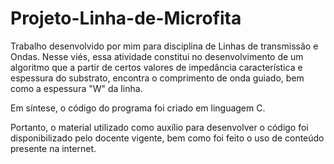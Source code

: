 # Projeto-Linha-de-Microfita
Trabalho desenvolvido por mim para disciplina de Linhas de transmissão e Ondas.
Nesse viés, essa atividade constitui no desenvolvimento de um algoritmo que a partir de certos valores de impedância característica e espessura do substrato, encontra o comprimento de onda guiado, bem como a espessura "W" da linha. 

Em síntese, o código do programa foi criado em linguagem C.

Portanto, o material utilizado como auxílio para desenvolver o código foi disponibilizado pelo docente vigente, bem como foi feito o uso de conteúdo presente na internet.
